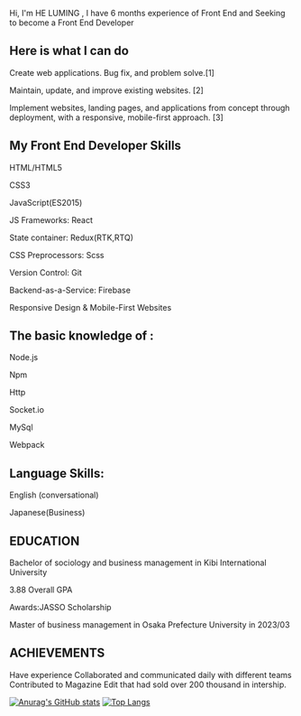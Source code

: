 Hi, I'm HE LUMING , I have 6 months experience of Front End and Seeking to become a Front End Developer

## Here is what I can do

Create web applications. Bug fix, and problem solve.[1]

Maintain, update, and improve existing websites. [2]

Implement websites, landing pages, and applications from concept through deployment, with a responsive, mobile-first approach. [3]

## My Front End Developer Skills

HTML/HTML5

CSS3

JavaScript(ES2015)

JS Frameworks: React

State container: Redux(RTK,RTQ)

CSS Preprocessors: Scss

Version Control: Git

Backend-as-a-Service: Firebase

Responsive Design & Mobile-First Websites

## The basic knowledge of :

Node.js

Npm

Http

Socket.io

MySql

Webpack

## Language Skills:

English (conversational)

Japanese(Business)

## EDUCATION

Bachelor of sociology and business management in Kibi International University

3.88 Overall GPA

Awards:JASSO Scholarship

Master of business management in Osaka Prefecture University in 2023/03

## ACHIEVEMENTS

Have experience Collaborated and communicated daily with different teams Contributed to Magazine Edit that had sold over 200 thousand in intership.

[![Anurag's GitHub stats](https://github-readme-stats.vercel.app/api?username=lostelfhlm)](https://github.com/anuraghazra/github-readme-stats)
[![Top Langs](https://github-readme-stats.vercel.app/api/top-langs/?username=lostelfhlm)](https://github.com/anuraghazra/github-readme-stats)
